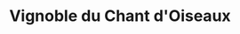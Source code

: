 ---
title: "Vignoble du Chant d'Oiseaux"
url: /mareau-aux-pres/vignoble-du-chant-doiseaux/
shop: Spirituosen
---